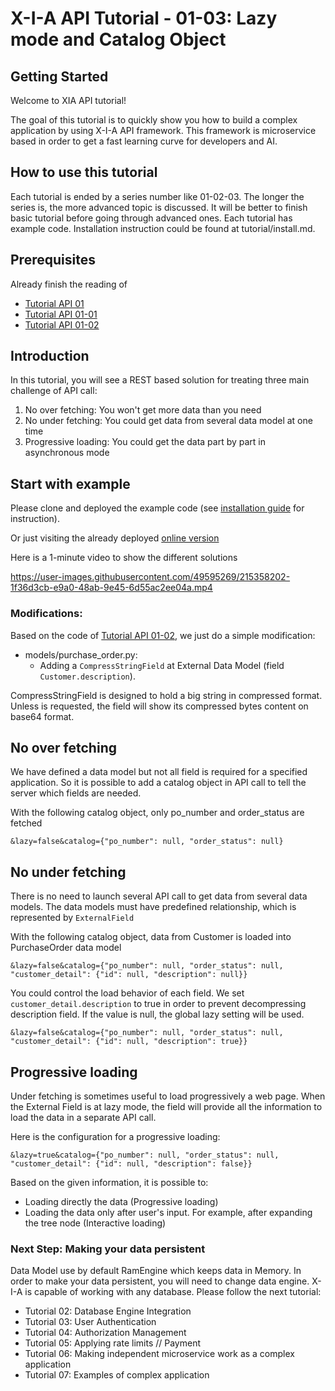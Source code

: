# X-I-A API Tutorial - 01-03: Lazy mode and Catalog Object 
## Getting Started

Welcome to XIA API tutorial!

The goal of this tutorial is to quickly show you how to build a complex application by using X-I-A API framework. 
This framework is microservice based in order to get a fast learning curve for developers and AI.

## How to use this tutorial

Each tutorial is ended by a series number like 01-02-03. The longer the series is, the more advanced topic is discussed.
It will be better to finish basic tutorial before going through advanced ones. Each tutorial has example code. 
Installation instruction could be found at tutorial/install.md.

## Prerequisites

Already finish the reading of
* [Tutorial API 01](https://github.com/X-I-A/xia-tutorial-api-01)
* [Tutorial API 01-01](https://github.com/X-I-A/xia-tutorial-api-01-01)
* [Tutorial API 01-02](https://github.com/X-I-A/xia-tutorial-api-01-02)


## Introduction

In this tutorial, you will see a REST based solution for treating three main challenge of API call:
1. No over fetching: You won't get more data than you need
2. No under fetching: You could get data from several data model at one time
3. Progressive loading: You could get the data part by part in asynchronous mode

## Start with example

Please clone and deployed the example code (see [installation guide](tutorial/install.md) for instruction).

Or just visiting the already deployed [online version](https://xia-tutorial-api-01-03-srspyyjtqa-ew.a.run.app/order)

Here is a 1-minute video to show the different solutions

https://user-images.githubusercontent.com/49595269/215358202-1f36d3cb-e9a0-48ab-9e45-6d55ac2ee04a.mp4

### Modifications:

Based on the code of [Tutorial API 01-02](https://github.com/X-I-A/xia-tutorial-api-01-02), 
we just do a simple modification:
* models/purchase_order.py:
    * Adding a `CompressStringField` at External Data Model (field `Customer.description`).

CompressStringField is designed to hold a big string in compressed format. Unless is requested, the field will show
its compressed bytes content on base64 format.

## No over fetching

We have defined a data model but not all field is required for a specified application. So it is possible to add a 
catalog object in API call to tell the server which fields are needed.

With the following catalog object, only po_number and order_status are fetched
```
&lazy=false&catalog={"po_number": null, "order_status": null}
```

## No under fetching

There is no need to launch several API call to get data from several data models. 
The data models must have predefined relationship, which is represented by `ExternalField`

With the following catalog object, data from Customer is loaded into PurchaseOrder data model
```
&lazy=false&catalog={"po_number": null, "order_status": null, "customer_detail": {"id": null, "description": null}}
```

You could control the load behavior of each field. We set `customer_detail.description` to true in order to prevent 
decompressing description field. If the value is null, the global lazy setting will be used.
```
&lazy=false&catalog={"po_number": null, "order_status": null, "customer_detail": {"id": null, "description": true}}
```

## Progressive loading

Under fetching is sometimes useful to load progressively a web page. When the External Field is at lazy mode,
the field will provide all the information to load the data in a separate API call. 

Here is the configuration for a progressive loading:
```
&lazy=true&catalog={"po_number": null, "order_status": null, "customer_detail": {"id": null, "description": false}}
```

Based on the given information, it is possible to:
* Loading directly the data (Progressive loading)
* Loading the data only after user's input. For example, after expanding the tree node (Interactive loading)


### Next Step: Making your data persistent

Data Model use by default RamEngine which keeps data in Memory. 
In order to make your data persistent, you will need to change data engine. 
X-I-A is capable of working with any database. Please follow the next tutorial:
* Tutorial 02: Database Engine Integration
* Tutorial 03: User Authentication
* Tutorial 04: Authorization Management
* Tutorial 05: Applying rate limits // Payment
* Tutorial 06: Making independent microservice work as a complex application 
* Tutorial 07: Examples of complex application
